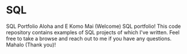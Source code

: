 # SQL
SQL Portfolio
Aloha and E Komo Mai (Welcome) SQL portfolio! This code repository contains examples of SQL projects of which I've written. Feel free to take a browse and reach out to me if you have any questions. Mahalo (Thank you)!

